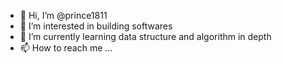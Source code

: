 - 👋 Hi, I’m @prince1811
- 👀 I’m interested in building softwares
- 🌱 I’m currently learning data structure and algorithm in depth
- 📫 How to reach me ...

<!---
prince1811/prince1811 is a ✨ special ✨ repository because its `README.md` (this file) appears on your GitHub profile.
You can click the Preview link to take a look at your changes.
--->
